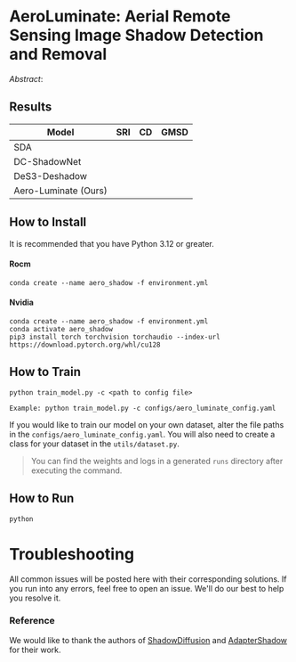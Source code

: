 # AeroLuminate: Aerial Remote Sensing Image Shadow Detection and Removal

*Abstract*:



## Results

| Model                | SRI | CD | GMSD |
|----------------------|-----|----|------|
| SDA                  |     |    |      |
| DC-ShadowNet         |     |    |      |
| DeS3-Deshadow        |     |    |      |
| Aero-Luminate (Ours) |     |    |      |

## How to Install

It is recommended that you have Python 3.12 or greater.

#### Rocm

```commandline
conda create --name aero_shadow -f environment.yml
```

#### Nvidia
````commandline
conda create --name aero_shadow -f environment.yml
conda activate aero_shadow
pip3 install torch torchvision torchaudio --index-url https://download.pytorch.org/whl/cu128
````

## How to Train

```commandline
python train_model.py -c <path to config file>

Example: python train_model.py -c configs/aero_luminate_config.yaml
```
If you would like to train our model on your own dataset, alter the file paths in the `configs/aero_luminate_config.yaml`.
You will also need to create a class for your dataset in the `utils/dataset.py`.

> You can find the weights and logs in a generated `runs` directory after executing the command.

## How to Run

```commandline
python 
```

# Troubleshooting

All common issues will be posted here with their corresponding solutions. If you run into any errors, feel free to open an issue. We'll do our best to help you resolve it.

### Reference

We would like to thank the authors of [ShadowDiffusion](https://github.com/GuoLanqing/ShadowDiffusion) and [AdapterShadow](https://github.com/LeipingJie/AdapterShadow) for their work.